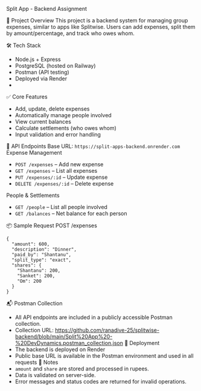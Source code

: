 Split App - Backend Assignment

🔧 Project Overview
This project is a backend system for managing group expenses, similar to apps like Splitwise. Users can add expenses, split them by amount/percentage, and track who owes whom.

🛠️ Tech Stack
- Node.js + Express
- PostgreSQL (hosted on Railway)
- Postman (API testing)
- Deployed via Render
- 
✅ Core Features
- Add, update, delete expenses
- Automatically manage people involved
- View current balances
- Calculate settlements (who owes whom)
- Input validation and error handling
  
📨 API Endpoints
Base URL: `https://split-apps-backend.onrender.com`
Expense Management
- `POST /expenses` – Add new expense
- `GET /expenses` – List all expenses
- `PUT /expenses/:id` – Update expense
- `DELETE /expenses/:id` – Delete expense
  
People & Settlements
- `GET /people` – List all people involved
- `GET /balances` – Net balance for each person

  
📦 Sample Request
POST /expenses
```
{
  "amount": 600,
  "description": "Dinner",
  "paid_by": "Shantanu",
  "split_type": "exact",
  "shares": {
    "Shantanu": 200,
    "Sanket": 200,
    "Om": 200
  }
}
```

📬 Postman Collection
- All API endpoints are included in a publicly accessible Postman collection.
- Collection URL: https://github.com/ranadive-25/splitwise-backend/blob/main/Split%20App%20-%20DevDynamics.postman_collection.json
🚀 Deployment
- The backend is deployed on Render
- Public base URL is available in the Postman environment and used in all requests
📌 Notes
- `amount` and `share` are stored and processed in rupees.
- Data is validated on server-side.
- Error messages and status codes are returned for invalid operations.
